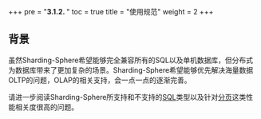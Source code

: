 +++
pre = "<b>3.1.2. </b>"
toc = true
title = "使用规范"
weight = 2
+++

## 背景

虽然Sharding-Sphere希望能够完全兼容所有的SQL以及单机数据库，但分布式为数据库带来了更加复杂的场景。Sharding-Sphere希望能够优先解决海量数据OLTP的问题，OLAP的相关支持，会一点一点的逐渐完善。

请进一步阅读Sharding-Sphere所支持和不支持的[SQL](/cn/features/sharding/usage-standard/sql)类型以及针对[分页](/cn/features/sharding/usage-standard/pagination)这类性能相关度很高的问题。
